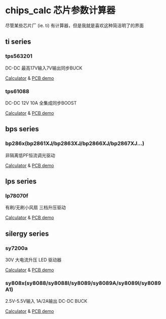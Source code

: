 # chips_calc 芯片参数计算器

尽管某些芯片厂 (ie. ti) 有计算器，但是我就是喜欢这种简洁明了的界面


## ti series
### tps563201
DC-DC 最高17V输入7V输出同步BUCK

[Calculator](https://catsimple.github.io/chips_calc/chips/tps563201_calc.html)
& [PCB demo](https://oshwhub.com/catsimple/tps563201-12v-5v)
### tps61088
DC-DC 12V 10A 全集成同步BOOST 

[Calculator](https://catsimple.github.io/chips_calc/chips/tps61088_calc.html)
& [PCB demo](https://oshwhub.com/catsimple/da-dan-qi)


## bps series
### bp286x(bp2861XJ/bp2863XJ/bp2866XJ/bp2867XJ...)
非隔离低PF恒流调光驱动

[Calculator](https://catsimple.github.io/chips_calc/chips/bp286x_calc.html)
& [PCB demo](https://oshwhub.com/catsimple/bp2866-led-heng-liu-qu-dong)

## lps series
### lp78070f
有刷/无刷小风扇 三档升压驱动

[Calculator](https://catsimple.github.io/chips_calc/chips/lp78070f_calc.html)
& [PCB demo](https://oshwhub.com/catsimple/lp78070f-xiao-feng-shan-qu-dong-xin-pian-_-kai-yuan)

## silergy series
### sy7200a
30V 大电流升压 LED 驱动器

[Calculator](https://catsimple.github.io/chips_calc/chips/sy7200a_calc.html)
& [PCB demo](https://oshwhub.com/catsimple/sy7200-sheng-ya-chu-mo-ban-yuan-xing)

### sy808x(sy8088/sy8088I/sy8089/sy8089A/sy8089I/sy8089A1)
2.5V-5.5V输入 1A/2A输出 DC-DC BUCK

[Calculator](https://catsimple.github.io/chips_calc/chips/sy808x_calc.html)
& [PCB demo](https://oshwhub.com/catsimple/dcdc-to-1117)



